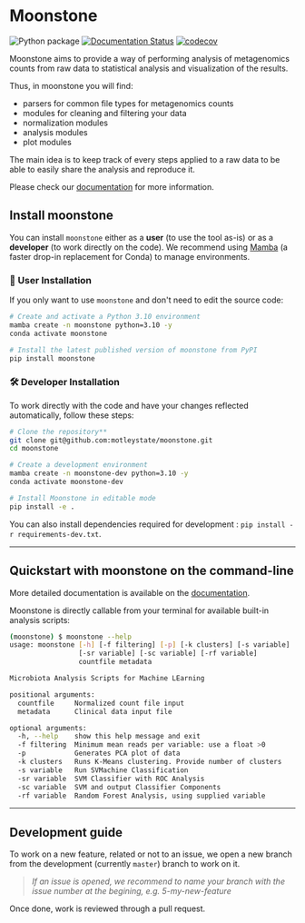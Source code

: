 # Moonstone

![Python package](https://github.com/motleystate/moonstone/workflows/Python%20package/badge.svg)
[![Documentation Status](https://readthedocs.org/projects/moonstone/badge/?version=latest)](https://moonstone.readthedocs.io/en/latest)
[![codecov](https://codecov.io/gh/motleystate/moonstone/branch/master/graph/badge.svg)](https://codecov.io/gh/motleystate/moonstone)

Moonstone aims to provide a way of performing analysis of metagenomics counts from raw data to statistical analysis and visualization of the results.

Thus, in moonstone you will find:

* parsers for common file types for metagenomics counts
* modules for cleaning and filtering your data
* normalization modules
* analysis modules
* plot modules

The main idea is to keep track of every steps applied to a raw data to be able to easily share the analysis and reproduce it.

Please check our [documentation](https://moonstone.readthedocs.io/en/latest/?badge=latest) for more information.

## Install moonstone

You can install `moonstone` either as a **user** (to use the tool as-is) or as a **developer** (to work directly on the code). We recommend using [Mamba](https://github.com/mamba-org/mamba) (a faster drop-in replacement for Conda) to manage environments.

### 🧪 User Installation

If you only want to use `moonstone` and don't need to edit the source code:

```bash
# Create and activate a Python 3.10 environment
mamba create -n moonstone python=3.10 -y
conda activate moonstone

# Install the latest published version of moonstone from PyPI
pip install moonstone
```

### 🛠️ Developer Installation

To work directly with the code and have your changes reflected automatically, follow these steps:

```bash
# Clone the repository**  
git clone git@github.com:motleystate/moonstone.git
cd moonstone

# Create a development environment
mamba create -n moonstone-dev python=3.10 -y
conda activate moonstone-dev

# Install Moonstone in editable mode
pip install -e .
```

You can also install dependencies required for development : `pip install -r requirements-dev.txt`.

--------

## Quickstart with moonstone on the command-line

More detailed documentation is available on the [documentation](https://moonstone.readthedocs.io/en/latest/?badge=latest).

Moonstone is directly callable from your terminal for available built-in analysis scripts:

```bash
(moonstone) $ moonstone --help
usage: moonstone [-h] [-f filtering] [-p] [-k clusters] [-s variable]
                 [-sr variable] [-sc variable] [-rf variable]
                 countfile metadata

Microbiota Analysis Scripts for Machine LEarning

positional arguments:
  countfile     Normalized count file input
  metadata      Clinical data input file

optional arguments:
  -h, --help    show this help message and exit
  -f filtering  Minimum mean reads per variable: use a float >0
  -p            Generates PCA plot of data
  -k clusters   Runs K-Means clustering. Provide number of clusters
  -s variable   Run SVMachine Classification
  -sr variable  SVM Classifier with ROC Analysis
  -sc variable  SVM and output Classifier Components
  -rf variable  Random Forest Analysis, using supplied variable
```

--------

## Development guide

To work on a new feature, related or not to an issue, we open a new branch from the development (currently `master`) branch to work on it.

> *If an issue is opened, we recommend to name your branch with the issue number at the begining, e.g. 5-my-new-feature*

Once done, work is reviewed through a pull request.
